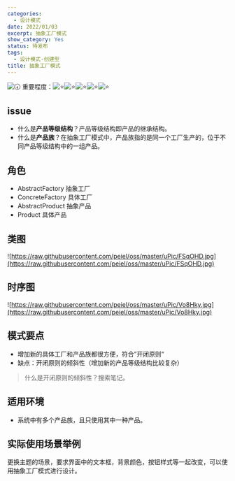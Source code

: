 ```yaml
---
categories:
  - 设计模式
date: 2022/01/03
excerpt: 抽象工厂模式
show_category: Yes
status: 待发布
tags:
  - 设计模式-创建型
title: 抽象工厂模式
---
```



<aside>

<img class="emoji" draggable="false" alt="🕢" src="https://twemoji.maxcdn.com/v/13.1.0/72x72/1f562.png"/> 重要程度：<img class="emoji" draggable="false" alt="⭐️" src="https://twemoji.maxcdn.com/v/13.1.0/72x72/2b50.png"/><img class="emoji" draggable="false" alt="⭐️" src="https://twemoji.maxcdn.com/v/13.1.0/72x72/2b50.png"/><img class="emoji" draggable="false" alt="⭐️" src="https://twemoji.maxcdn.com/v/13.1.0/72x72/2b50.png"/><img class="emoji" draggable="false" alt="⭐️" src="https://twemoji.maxcdn.com/v/13.1.0/72x72/2b50.png"/><img class="emoji" draggable="false" alt="⭐️" src="https://twemoji.maxcdn.com/v/13.1.0/72x72/2b50.png"/>
</aside>

## issue

- 什么是**产品等级结构**？产品等级结构即产品的继承结构。
- 什么是**产品族**？在抽象工厂模式中，产品族指的是同一个工厂生产的，位于不同产品等级结构中的一组产品。

## 角色

- AbstractFactory 抽象工厂
- ConcreteFactory 具体工厂
- AbstractProduct 抽象产品
- Product 具体产品

## 类图

![https://raw.githubusercontent.com/peiel/oss/master/uPic/FSqOHD.jpg](https://raw.githubusercontent.com/peiel/oss/master/uPic/FSqOHD.jpg)

## 时序图

![https://raw.githubusercontent.com/peiel/oss/master/uPic/Vo8Hky.jpg](https://raw.githubusercontent.com/peiel/oss/master/uPic/Vo8Hky.jpg)

## 模式要点

- 增加新的具体工厂和产品族都很方便，符合”开闭原则“
- 缺点：开闭原则的倾斜性（增加新的产品等级结构比较复杂）

> 什么是开闭原则的倾斜性？搜索笔记。
> 

## 适用环境

- 系统中有多个产品族，且只使用其中一种产品。

## 实际使用场景举例

更换主题的场景，要求界面中的文本框，背景颜色，按钮样式等一起改变，可以使用抽象工厂模式进行设计。